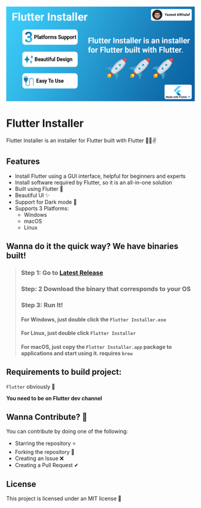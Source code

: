 ![github_social_preview]

# Flutter Installer

Flutter Installer is an installer for Flutter built with Flutter 💙😎✌

## Features

- Install Flutter using a GUI interface, helpful for beginners and experts
- Install software required by Flutter, so it is an all-in-one solution
- Built using Flutter 💙
- Beautiful UI ✨
- Support for Dark mode 👀
- Supports 3 Platforms:
    - Windows
    - macOS
    - Linux

## Wanna do it the quick way? We have binaries built!

> ### Step 1: Go to [Latest Release](https://github.com/YazeedAlKhalaf/Flutter_Installer/releases/latest)
>
> ### Step: 2 Download the binary that corresponds to your OS
>
> ### Step 3: Run It!
>
> #### For Windows, just double click the `Flutter Installer.exe`
>
> #### For Linux, just double click `Flutter Installer`
>
> #### For macOS, just copy the `Flutter Installer.app` package to applications and start using it. requires `brew`

## Requirements to build project:

`Flutter` obviously 🚀

**You need to be on Flutter dev channel**

## Wanna Contribute? 🚀

You can contribute by doing one of the following:

- Starring the repository ⭐
- Forking the repository 🍴
- Creating an Issue ❌
- Creating a Pull Request ✔

## License

This project is licensed under an MIT license 🚀

[github_social_preview]: assets/misc/github_social_preview_FULL.png
